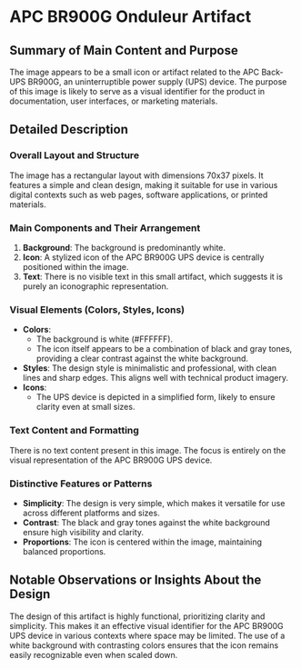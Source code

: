 # APC BR900G Onduleur Artifact

## Summary of Main Content and Purpose
The image appears to be a small icon or artifact related to the APC Back-UPS BR900G, an uninterruptible power supply (UPS) device. The purpose of this image is likely to serve as a visual identifier for the product in documentation, user interfaces, or marketing materials.

## Detailed Description

### Overall Layout and Structure
The image has a rectangular layout with dimensions 70x37 pixels. It features a simple and clean design, making it suitable for use in various digital contexts such as web pages, software applications, or printed materials.

### Main Components and Their Arrangement
1. **Background**: The background is predominantly white.
2. **Icon**: A stylized icon of the APC BR900G UPS device is centrally positioned within the image.
3. **Text**: There is no visible text in this small artifact, which suggests it is purely an iconographic representation.

### Visual Elements (Colors, Styles, Icons)
- **Colors**:
  - The background is white (#FFFFFF).
  - The icon itself appears to be a combination of black and gray tones, providing a clear contrast against the white background.
- **Styles**: The design style is minimalistic and professional, with clean lines and sharp edges. This aligns well with technical product imagery.
- **Icons**:
  - The UPS device is depicted in a simplified form, likely to ensure clarity even at small sizes.

### Text Content and Formatting
There is no text content present in this image. The focus is entirely on the visual representation of the APC BR900G UPS device.

### Distinctive Features or Patterns
- **Simplicity**: The design is very simple, which makes it versatile for use across different platforms and sizes.
- **Contrast**: The black and gray tones against the white background ensure high visibility and clarity.
- **Proportions**: The icon is centered within the image, maintaining balanced proportions.

## Notable Observations or Insights About the Design
The design of this artifact is highly functional, prioritizing clarity and simplicity. This makes it an effective visual identifier for the APC BR900G UPS device in various contexts where space may be limited. The use of a white background with contrasting colors ensures that the icon remains easily recognizable even when scaled down.